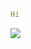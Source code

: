 ```yaml
Hi
```

  <img src="https://cdn.jsdelivr.net/gh/devicons/devicon@latest/icons/android/android-plain-wordmark.svg" />
  <link rel="stylesheet" type='text/css' href="https://cdn.jsdelivr.net/gh/devicons/devicon@latest/devicon.min.css"
                    
          
